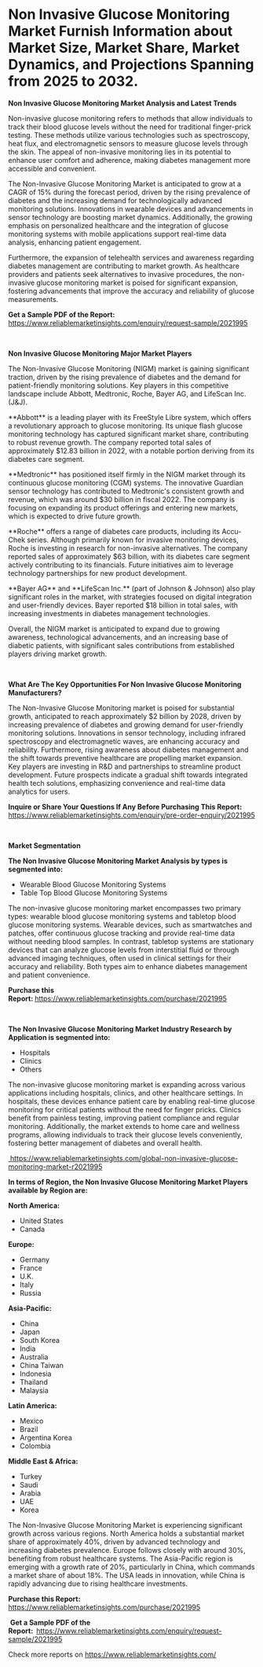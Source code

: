 <p><h1>Non Invasive Glucose Monitoring Market Furnish Information about Market Size, Market Share, Market Dynamics, and Projections Spanning from 2025 to 2032.</h1></p><p><strong>Non Invasive Glucose Monitoring Market Analysis and Latest Trends</strong></p>
<p><p>Non-invasive glucose monitoring refers to methods that allow individuals to track their blood glucose levels without the need for traditional finger-prick testing. These methods utilize various technologies such as spectroscopy, heat flux, and electromagnetic sensors to measure glucose levels through the skin. The appeal of non-invasive monitoring lies in its potential to enhance user comfort and adherence, making diabetes management more accessible and convenient.</p><p>The Non-Invasive Glucose Monitoring Market is anticipated to grow at a CAGR of 15% during the forecast period, driven by the rising prevalence of diabetes and the increasing demand for technologically advanced monitoring solutions. Innovations in wearable devices and advancements in sensor technology are boosting market dynamics. Additionally, the growing emphasis on personalized healthcare and the integration of glucose monitoring systems with mobile applications support real-time data analysis, enhancing patient engagement.</p><p>Furthermore, the expansion of telehealth services and awareness regarding diabetes management are contributing to market growth. As healthcare providers and patients seek alternatives to invasive procedures, the non-invasive glucose monitoring market is poised for significant expansion, fostering advancements that improve the accuracy and reliability of glucose measurements.</p></p>
<p><strong>Get a Sample PDF of the Report:&nbsp;</strong> <a href="https://www.reliablemarketinsights.com/enquiry/request-sample/2021995?utm_campaign=2514&utm_medium=2&utm_source=Github&utm_content=ia&utm_term=04032025&utm_id=non-invasive-glucose-monitoring">https://www.reliablemarketinsights.com/enquiry/request-sample/2021995</a></p>
<p>&nbsp;</p>
<p><strong>Non Invasive Glucose Monitoring Major Market Players</strong></p>
<p><p>The Non-Invasive Glucose Monitoring (NIGM) market is gaining significant traction, driven by the rising prevalence of diabetes and the demand for patient-friendly monitoring solutions. Key players in this competitive landscape include Abbott, Medtronic, Roche, Bayer AG, and LifeScan Inc.(J&J).</p><p>**Abbott** is a leading player with its FreeStyle Libre system, which offers a revolutionary approach to glucose monitoring. Its unique flash glucose monitoring technology has captured significant market share, contributing to robust revenue growth. The company reported total sales of approximately $12.83 billion in 2022, with a notable portion deriving from its diabetes care segment.</p><p>**Medtronic** has positioned itself firmly in the NIGM market through its continuous glucose monitoring (CGM) systems. The innovative Guardian sensor technology has contributed to Medtronic's consistent growth and revenue, which was around $30 billion in fiscal 2022. The company is focusing on expanding its product offerings and entering new markets, which is expected to drive future growth.</p><p>**Roche** offers a range of diabetes care products, including its Accu-Chek series. Although primarily known for invasive monitoring devices, Roche is investing in research for non-invasive alternatives. The company reported sales of approximately $63 billion, with its diabetes care segment actively contributing to its financials. Future initiatives aim to leverage technology partnerships for new product development.</p><p>**Bayer AG** and **LifeScan Inc.** (part of Johnson & Johnson) also play significant roles in the market, with strategies focused on digital integration and user-friendly devices. Bayer reported $18 billion in total sales, with increasing investments in diabetes management technologies.</p><p>Overall, the NIGM market is anticipated to expand due to growing awareness, technological advancements, and an increasing base of diabetic patients, with significant sales contributions from established players driving market growth.</p></p>
<p>&nbsp;</p>
<p><strong>What Are The Key Opportunities For Non Invasive Glucose Monitoring Manufacturers?</strong></p>
<p><p>The Non-Invasive Glucose Monitoring market is poised for substantial growth, anticipated to reach approximately $2 billion by 2028, driven by increasing prevalence of diabetes and growing demand for user-friendly monitoring solutions. Innovations in sensor technology, including infrared spectroscopy and electromagnetic waves, are enhancing accuracy and reliability. Furthermore, rising awareness about diabetes management and the shift towards preventive healthcare are propelling market expansion. Key players are investing in R&D and partnerships to streamline product development. Future prospects indicate a gradual shift towards integrated health tech solutions, emphasizing convenience and real-time data analytics for users.</p></p>
<p><strong>Inquire or Share Your Questions If Any Before Purchasing This Report:</strong> <a href="https://www.reliablemarketinsights.com/enquiry/pre-order-enquiry/2021995?utm_campaign=2514&utm_medium=2&utm_source=Github&utm_content=ia&utm_term=04032025&utm_id=non-invasive-glucose-monitoring">https://www.reliablemarketinsights.com/enquiry/pre-order-enquiry/2021995</a></p>
<p>&nbsp;</p>
<p><strong>Market Segmentation</strong></p>
<p><strong>The Non Invasive Glucose Monitoring Market Analysis by types is segmented into:</strong></p>
<p><ul><li>Wearable Blood Glucose Monitoring Systems</li><li>Table Top Blood Glucose Monitoring Systems</li></ul></p>
<p><p>The non-invasive glucose monitoring market encompasses two primary types: wearable blood glucose monitoring systems and tabletop blood glucose monitoring systems. Wearable devices, such as smartwatches and patches, offer continuous glucose tracking and provide real-time data without needing blood samples. In contrast, tabletop systems are stationary devices that can analyze glucose levels from interstitial fluid or through advanced imaging techniques, often used in clinical settings for their accuracy and reliability. Both types aim to enhance diabetes management and patient convenience.</p></p>
<p><strong>Purchase this Report:&nbsp;</strong><a href="https://www.reliablemarketinsights.com/purchase/2021995?utm_campaign=2514&utm_medium=2&utm_source=Github&utm_content=ia&utm_term=04032025&utm_id=non-invasive-glucose-monitoring">https://www.reliablemarketinsights.com/purchase/2021995</a></p>
<p>&nbsp;</p>
<p><strong>The Non Invasive Glucose Monitoring Market Industry Research by Application is segmented into:</strong></p>
<p><ul><li>Hospitals</li><li>Clinics</li><li>Others</li></ul></p>
<p><p>The non-invasive glucose monitoring market is expanding across various applications including hospitals, clinics, and other healthcare settings. In hospitals, these devices enhance patient care by enabling real-time glucose monitoring for critical patients without the need for finger pricks. Clinics benefit from painless testing, improving patient compliance and regular monitoring. Additionally, the market extends to home care and wellness programs, allowing individuals to track their glucose levels conveniently, fostering better management of diabetes and overall health.</p></p>
<p><a href="https://www.reliablemarketinsights.com/global-non-invasive-glucose-monitoring-market-r2021995?utm_campaign=2514&utm_medium=2&utm_source=Github&utm_content=ia&utm_term=04032025&utm_id=non-invasive-glucose-monitoring">&nbsp;https://www.reliablemarketinsights.com/global-non-invasive-glucose-monitoring-market-r2021995</a></p>
<p><strong>In terms of Region, the Non Invasive Glucose Monitoring Market Players available by Region are:</strong></p>
<p>
    <p> <strong> North America: </strong>
        <ul>
            <li>United States</li>
            <li>Canada</li>
        </ul>
        </p> 
    <p> <strong> Europe: </strong>
        <ul>
            <li>Germany</li>
            <li>France</li>
            <li>U.K.</li>
            <li>Italy</li>
            <li>Russia</li>
        </ul>
        </p> 
    <p> <strong> Asia-Pacific: </strong>
        <ul>
            <li>China</li>
            <li>Japan</li>
            <li>South Korea</li>
            <li>India</li>
            <li>Australia</li>
            <li>China Taiwan</li>
            <li>Indonesia</li>
            <li>Thailand</li>
            <li>Malaysia</li>
        </ul>
        </p> 
    <p> <strong> Latin America: </strong>
        <ul>
            <li>Mexico</li>
            <li>Brazil</li>
            <li>Argentina Korea</li>
            <li>Colombia</li>
        </ul>
        </p> 
    <p> <strong> Middle East & Africa: </strong>
        <ul>
            <li>Turkey</li>
            <li>Saudi</li>
            <li>Arabia</li>
            <li>UAE</li>
            <li>Korea</li>
        </ul>
    </p>
    </p>
<p><p>The Non-Invasive Glucose Monitoring Market is experiencing significant growth across various regions. North America holds a substantial market share of approximately 40%, driven by advanced technology and increasing diabetes prevalence. Europe follows closely with around 30%, benefiting from robust healthcare systems. The Asia-Pacific region is emerging with a growth rate of 20%, particularly in China, which commands a market share of about 18%. The USA leads in innovation, while China is rapidly advancing due to rising healthcare investments.</p></p>
<p><strong>Purchase this Report: </strong><a href="https://www.reliablemarketinsights.com/purchase/2021995?utm_campaign=2514&utm_medium=2&utm_source=Github&utm_content=ia&utm_term=04032025&utm_id=non-invasive-glucose-monitoring">https://www.reliablemarketinsights.com/purchase/2021995</a></p>
<p>&nbsp;<strong>Get a Sample PDF of the Report:&nbsp;&nbsp;</strong><a href="https://www.reliablemarketinsights.com/enquiry/request-sample/2021995?utm_campaign=2514&utm_medium=2&utm_source=Github&utm_content=ia&utm_term=04032025&utm_id=non-invasive-glucose-monitoring">https://www.reliablemarketinsights.com/enquiry/request-sample/2021995</a></p>
<p><strong></strong></p>
<p>Check more reports on <a href="https://www.reliablemarketinsights.com/?utm_campaign=2514&utm_medium=2&utm_source=Github&utm_content=ia&utm_term=04032025&utm_id=non-invasive-glucose-monitoring">https://www.reliablemarketinsights.com/</a></p>